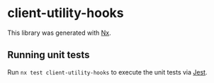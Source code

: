 # client-utility-hooks

This library was generated with [Nx](https://nx.dev).

## Running unit tests

Run `nx test client-utility-hooks` to execute the unit tests via [Jest](https://jestjs.io).

